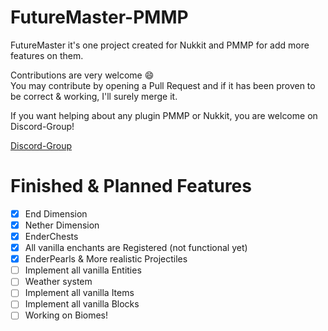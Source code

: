 # FutureMaster-PMMP
FutureMaster it's one project created for Nukkit and PMMP for add more features on them.

Contributions are very welcome :smile:<br />You may contribute by opening a Pull Request and if it has been proven to be correct & working, I'll surely merge it.

If you want helping about any plugin PMMP or Nukkit, you are welcome on Discord-Group!

[Discord-Group](https://discordapp.com/invite/7y8WM4F)

# Finished & Planned Features
 - [X] End Dimension
 - [X] Nether Dimension
 - [X] EnderChests
 - [X] All vanilla enchants are Registered (not functional yet)
 - [X] EnderPearls & More realistic Projectiles
 - [ ] Implement all vanilla Entities
 - [ ] Weather system
 - [ ] Implement all vanilla Items
 - [ ] Implement all vanilla Blocks
 - [ ] Working on Biomes!
 <br />
